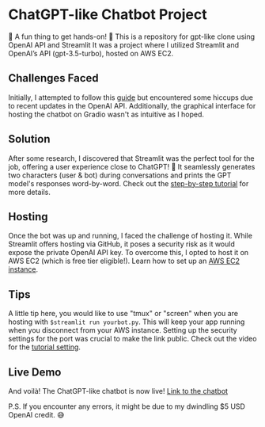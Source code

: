 # ChatGPT-like Chatbot Project

🚀 A fun thing to get hands-on! 🚀
This is a repository for gpt-like clone using OpenAI API and Streamlit
It was a project where I utilized Streamlit and OpenAI’s API (gpt-3.5-turbo), hosted on AWS EC2.

## Challenges Faced

Initially, I attempted to follow this [guide](https://lnkd.in/gDxNdzJP) but encountered some hiccups due to recent updates in the OpenAI API. Additionally, the graphical interface for hosting the chatbot on Gradio wasn't as intuitive as I hoped.

## Solution

After some research, I discovered that Streamlit was the perfect tool for the job, offering a user experience close to ChatGPT! 🎉 It seamlessly generates two characters (user & bot) during conversations and prints the GPT model's responses word-by-word. Check out the [step-by-step tutorial](https://lnkd.in/ghjJQ56a) for more details.

## Hosting

Once the bot was up and running, I faced the challenge of hosting it. While Streamlit offers hosting via GitHub, it poses a security risk as it would expose the private OpenAI API key. To overcome this, I opted to host it on AWS EC2 (which is free tier eligible!). Learn how to set up an [AWS EC2 instance](https://lnkd.in/gvfU4rJA).

## Tips

A little tip here, you would like to use "tmux" or "screen" when you are hosting with `$streamlit run yourbot.py`. This will keep your app running when you disconnect from your AWS instance. Setting up the security settings for the port was crucial to make the link public. Check out the video for the [tutorial setting](https://lnkd.in/guPqBjqR).

## Live Demo

And voilà! The ChatGPT-like chatbot is now live! [Link to the chatbot](http://54.157.52.40:8501)

P.S. If you encounter any errors, it might be due to my dwindling $5 USD OpenAI credit. 😅

